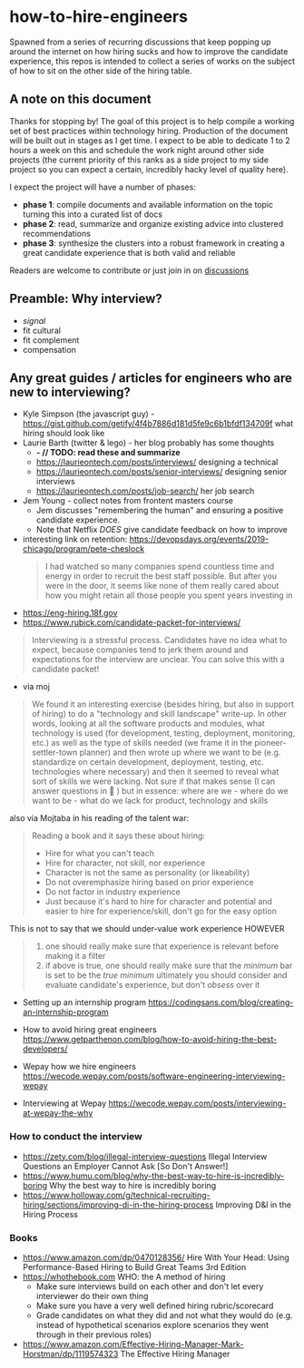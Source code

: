 # how-to-hire-engineers
Spawned from a series of recurring discussions that keep popping up around the internet on how hiring sucks and how to improve the candidate experience, this repos is intended to collect a series of works on the subject of how to sit on the other side of the hiring table.

## A note on this document

Thanks for stopping by! The goal of this project is to help compile a working set of best practices within technology hiring. Production of the document will be built out in stages as I get time. I expect to be able to dedicate 1 to 2 hours a week on this and schedule the work night around other side projects (the current priority of this ranks as a side project to my side project so you can expect a certain, incredibly hacky level of quality here).

I expect the project will have a number of phases:

- **phase 1**: compile documents and available information on the topic turning this into a curated list of docs
- **phase 2**: read, summarize and organize existing advice into clustered recommendations
- **phase 3**: synthesize the clusters into a robust framework in creating a great candidate experience that is both valid and reliable

Readers are welcome to contribute or just join in on [discussions](https://github.com/AlexChesser/how-to-hire-engineers/discussions)

## Preamble: Why interview?

- _signal_
- fit cultural
- fit complement
- compensation

## Any great guides / articles for engineers who are new to interviewing?

- Kyle Simpson (the javascript guy) - <https://gist.github.com/getify/4f4b7886d181d5fe9c6b1bfdf134709f> what hiring should look like
- Laurie Barth (twitter & lego) - her blog probably has some thoughts
  - **- // TODO: read these and summarize**
  - <https://laurieontech.com/posts/interviews/> designing a technical
  - <https://laurieontech.com/posts/senior-interviews/> designing senior interviews
  - <https://laurieontech.com/posts/job-search/> her job search
- Jem Young - collect notes from frontent masters course
  - Jem discusses "remembering the human" and ensuring a positive candidate experience.
  - Note that Netflix *DOES* give candidate feedback on how to improve
- interesting link on retention: https://devopsdays.org/events/2019-chicago/program/pete-cheslock 
  > I had watched so many companies spend countless time and energy in order to recruit the best staff possible. But after you were in the door, it seems like none of them really cared about how you might retain all those people you spent years investing in
- https://eng-hiring.18f.gov
- https://www.rubick.com/candidate-packet-for-interviews/
> Interviewing is a stressful process. Candidates have no idea what to expect, because companies tend to jerk them around and expectations for the interview are unclear. You can solve this with a candidate packet!
- via moj
> We found it an interesting exercise (besides hiring, but also in support of hiring) to do a "technology and skill landscape" write-up.
In other words, looking at all the software products and modules, what technology is used (for development, testing, deployment, monitoring, etc.) as well as the type of skills needed (we frame it in the pioneer-settler-town planner) and then wrote up where we want to be (e.g. standardize on certain development, deployment, testing, etc. technologies where necessary) and then it seemed to reveal what sort of skills we were lacking.
Not sure if that makes sense (I can answer questions in :thread: ) but in essence: where are we - where do we want to be - what do we lack for product, technology and skills

also via Mojtaba in his reading of the talent war:

> Reading a book and it says these about hiring:
> - Hire for what you can't teach
> - Hire for character, not skill, nor experience
> - Character is not the same as personality (or likeability)
> - Do not overemphasize hiring based on prior experience
> - Do not factor in industry experience
> - Just because it's hard to hire for character and potential and easier to hire for experience/skill, don't go for the easy option

This is not to say that we should under-value work experience HOWEVER 

> 1. one should really make sure that experience is relevant before making it a filter
> 1. if above is true, one should really make sure that the _minimum_ bar is set to be the _true minimum_
> ultimately you should consider and evaluate candidate's experience, but don't _obsess_ over it

- Setting up an internship program <https://codingsans.com/blog/creating-an-internship-program>
- How to avoid hiring great engineers <https://www.getparthenon.com/blog/how-to-avoid-hiring-the-best-developers/>

- Wepay how we hire engineers <https://wecode.wepay.com/posts/software-engineering-interviewing-wepay>
- Interviewing at Wepay <https://wecode.wepay.com/posts/interviewing-at-wepay-the-why>


### How to conduct the interview

- <https://zety.com/blog/illegal-interview-questions> Illegal Interview Questions an Employer Cannot Ask [So Don't Answer!]
- <https://www.humu.com/blog/why-the-best-way-to-hire-is-incredibly-boring> Why the best way to hire is incredibly boring
- <https://www.holloway.com/g/technical-recruiting-hiring/sections/improving-di-in-the-hiring-process> Improving D&I in the Hiring Process

### Books

- <https://www.amazon.com/dp/0470128356/> Hire With Your Head: Using Performance-Based Hiring to Build Great Teams 3rd Edition
- <https://whothebook.com> WHO: the A method of hiring
  - Make sure interviews build on each other and don't let every interviewer do their own thing
  - Make sure you have a very well defined hiring rubric/scorecard
  - Grade candidates on what they did and not what they would do (e.g. instead of hypothetical scenarios explore scenarios they went through in their previous roles)
- <https://www.amazon.com/Effective-Hiring-Manager-Mark-Horstman/dp/1119574323> The Effective Hiring Manager
